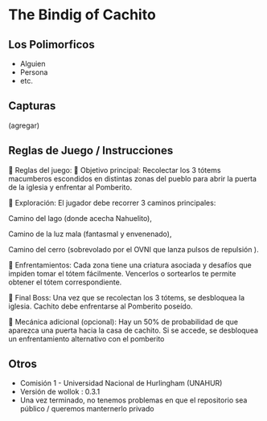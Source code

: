 # The Bindig of Cachito

## Los Polimorficos

- Alguien
- Persona
- etc.

## Capturas

(agregar)

## Reglas de Juego / Instrucciones

📜 Reglas del juego:
🔸 Objetivo principal:
Recolectar los 3 tótems macumberos escondidos en distintas zonas del pueblo para abrir la puerta de la iglesia y enfrentar al Pomberito.

🔸 Exploración:
El jugador debe recorrer 3 caminos principales:

Camino del lago (donde acecha Nahuelito),

Camino de la luz mala (fantasmal y envenenado),

Camino del cerro (sobrevolado por el OVNI que lanza pulsos de repulsión ).

🔸 Enfrentamientos:
Cada zona tiene una criatura asociada y desafíos que impiden tomar el tótem fácilmente.
Vencerlos o sortearlos te permite obtener el tótem correspondiente.

🔸 Final Boss:
Una vez que se recolectan los 3 tótems, se desbloquea la iglesia. Cachito debe enfrentarse al Pomberito poseído.

🔸 Mecánica adicional (opcional):
Hay un 50% de probabilidad de que aparezca una puerta hacia la casa de cachito. Si se accede, se desbloquea un
enfrentamiento alternativo con el pomberito


## Otros

- Comisión 1 - Universidad Nacional de Hurlingham (UNAHUR)
- Versión de wollok : 0.3.1
- Una vez terminado, no tenemos problemas en que el repositorio sea público / queremos manternerlo privado
